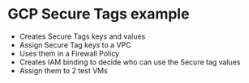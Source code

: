 # GCP Secure Tags example

* Creates Secure Tags keys and values
* Assign Secure Tag keys to a VPC
* Uses them in a Firewall Policy
* Creates IAM binding to decide who can use the Secure tag values
* Assign them to 2 test VMs

